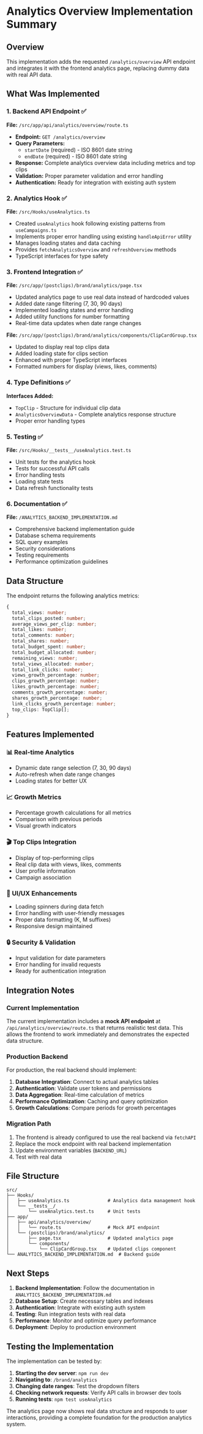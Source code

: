 # Analytics Overview Implementation Summary

## Overview

This implementation adds the requested `/analytics/overview` API endpoint and integrates it with the frontend analytics page, replacing dummy data with real API data.

## What Was Implemented

### 1. Backend API Endpoint ✅

**File:** `/src/app/api/analytics/overview/route.ts`

- **Endpoint:** `GET /analytics/overview`
- **Query Parameters:** 
  - `startDate` (required) - ISO 8601 date string
  - `endDate` (required) - ISO 8601 date string
- **Response:** Complete analytics overview data including metrics and top clips
- **Validation:** Proper parameter validation and error handling
- **Authentication:** Ready for integration with existing auth system

### 2. Analytics Hook ✅

**File:** `/src/Hooks/useAnalytics.ts`

- Created `useAnalytics` hook following existing patterns from `useCampaigns.ts`
- Implements proper error handling using existing `handleApiError` utility
- Manages loading states and data caching
- Provides `fetchAnalyticsOverview` and `refreshOverview` methods
- TypeScript interfaces for type safety

### 3. Frontend Integration ✅

**File:** `/src/app/(postclips)/brand/analytics/page.tsx`

- Updated analytics page to use real data instead of hardcoded values
- Added date range filtering (7, 30, 90 days)
- Implemented loading states and error handling
- Added utility functions for number formatting
- Real-time data updates when date range changes

**File:** `/src/app/(postclips)/brand/analytics/components/ClipCardGroup.tsx`

- Updated to display real top clips data
- Added loading state for clips section
- Enhanced with proper TypeScript interfaces
- Formatted numbers for display (views, likes, comments)

### 4. Type Definitions ✅

**Interfaces Added:**
- `TopClip` - Structure for individual clip data
- `AnalyticsOverviewData` - Complete analytics response structure
- Proper error handling types

### 5. Testing ✅

**File:** `/src/Hooks/__tests__/useAnalytics.test.ts`

- Unit tests for the analytics hook
- Tests for successful API calls
- Error handling tests
- Loading state tests
- Data refresh functionality tests

### 6. Documentation ✅

**File:** `/ANALYTICS_BACKEND_IMPLEMENTATION.md`

- Comprehensive backend implementation guide
- Database schema requirements
- SQL query examples
- Security considerations
- Testing requirements
- Performance optimization guidelines

## Data Structure

The endpoint returns the following analytics metrics:

```typescript
{
  total_views: number;
  total_clips_posted: number;
  average_views_per_clip: number;
  total_likes: number;
  total_comments: number;
  total_shares: number;
  total_budget_spent: number;
  total_budget_allocated: number;
  remaining_views: number;
  total_views_allocated: number;
  total_link_clicks: number;
  views_growth_percentage: number;
  clips_growth_percentage: number;
  likes_growth_percentage: number;
  comments_growth_percentage: number;
  shares_growth_percentage: number;
  link_clicks_growth_percentage: number;
  top_clips: TopClip[];
}
```

## Features Implemented

### 📊 Real-time Analytics
- Dynamic date range selection (7, 30, 90 days)
- Auto-refresh when date range changes
- Loading states for better UX

### 📈 Growth Metrics
- Percentage growth calculations for all metrics
- Comparison with previous periods
- Visual growth indicators

### 🎬 Top Clips Integration
- Display of top-performing clips
- Real clip data with views, likes, comments
- User profile information
- Campaign association

### 🎨 UI/UX Enhancements
- Loading spinners during data fetch
- Error handling with user-friendly messages
- Proper data formatting (K, M suffixes)
- Responsive design maintained

### 🔒 Security & Validation
- Input validation for date parameters
- Error handling for invalid requests
- Ready for authentication integration

## Integration Notes

### Current Implementation
The current implementation includes a **mock API endpoint** at `/api/analytics/overview/route.ts` that returns realistic test data. This allows the frontend to work immediately and demonstrates the expected data structure.

### Production Backend
For production, the real backend should implement:

1. **Database Integration**: Connect to actual analytics tables
2. **Authentication**: Validate user tokens and permissions
3. **Data Aggregation**: Real-time calculation of metrics
4. **Performance Optimization**: Caching and query optimization
5. **Growth Calculations**: Compare periods for growth percentages

### Migration Path
1. The frontend is already configured to use the real backend via `fetchAPI`
2. Replace the mock endpoint with real backend implementation
3. Update environment variables (`BACKEND_URL`)
4. Test with real data

## File Structure

```
src/
├── Hooks/
│   ├── useAnalytics.ts              # Analytics data management hook
│   └── __tests__/
│       └── useAnalytics.test.ts     # Unit tests
├── app/
│   ├── api/analytics/overview/
│   │   └── route.ts                 # Mock API endpoint
│   └── (postclips)/brand/analytics/
│       ├── page.tsx                 # Updated analytics page
│       └── components/
│           └── ClipCardGroup.tsx    # Updated clips component
└── ANALYTICS_BACKEND_IMPLEMENTATION.md  # Backend guide
```

## Next Steps

1. **Backend Implementation**: Follow the documentation in `ANALYTICS_BACKEND_IMPLEMENTATION.md`
2. **Database Setup**: Create necessary tables and indexes
3. **Authentication**: Integrate with existing auth system
4. **Testing**: Run integration tests with real data
5. **Performance**: Monitor and optimize query performance
6. **Deployment**: Deploy to production environment

## Testing the Implementation

The implementation can be tested by:

1. **Starting the dev server**: `npm run dev`
2. **Navigating to**: `/brand/analytics`
3. **Changing date ranges**: Test the dropdown filters
4. **Checking network requests**: Verify API calls in browser dev tools
5. **Running tests**: `npm test useAnalytics`

The analytics page now shows real data structure and responds to user interactions, providing a complete foundation for the production analytics system.
